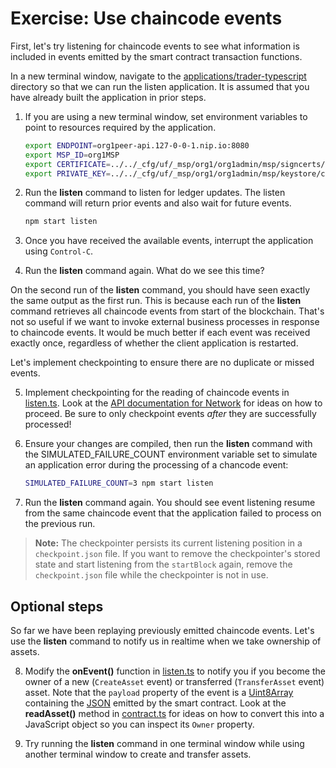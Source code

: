 # Exercise: Use chaincode events

First, let's try listening for chaincode events to see what information is included in events emitted by the smart contract transaction functions.

In a new terminal window, navigate to the [applications/trader-typescript](../../applications/trader-typescript/) directory so that we can run the listen application.
It is assumed that you have already built the application in prior steps.

1. If you are using a new terminal window, set environment variables to point to resources required by the application.
    ```bash
    export ENDPOINT=org1peer-api.127-0-0-1.nip.io:8080
    export MSP_ID=org1MSP
    export CERTIFICATE=../../_cfg/uf/_msp/org1/org1admin/msp/signcerts/cert.pem
    export PRIVATE_KEY=../../_cfg/uf/_msp/org1/org1admin/msp/keystore/cert_sk
    ```

2. Run the **listen** command to listen for ledger updates. The listen command will return prior events and also wait for future events.
    ```bash
    npm start listen
    ```

3. Once you have received the available events, interrupt the application using `Control-C`.

4. Run the **listen** command again. What do we see this time?

On the second run of the **listen** command, you should have seen exactly the same output as the first run. This is because each run of the **listen** command retrieves all chaincode events from start of the blockchain. That's not so useful if we want to invoke external business processes in response to chaincode events. It would be much better if each event was received exactly once, regardless of whether the client application is restarted.

Let's implement checkpointing to ensure there are no duplicate or missed events.

5. Implement checkpointing for the reading of chaincode events in [listen.ts](../../applications/trader-typescript/src/commands/listen.ts). Look at the [API documentation for Network](https://hyperledger.github.io/fabric-gateway/main/api/node/interfaces/Network.html) for ideas on how to proceed. Be sure to only checkpoint events *after* they are successfully processed!

6. Ensure your changes are compiled, then run the **listen** command with the SIMULATED_FAILURE_COUNT environment variable set to simulate an application error during the processing of a chancode event:
    ```bash
    SIMULATED_FAILURE_COUNT=3 npm start listen
    ```

7. Run the **listen** command again. You should see event listening resume from the same chaincode event that the application failed to process on the previous run.

> **Note:** The checkpointer persists its current listening position in a `checkpoint.json` file. If you want to remove the checkpointer's stored state and start listening from the `startBlock` again, remove the `checkpoint.json` file while the checkpointer is not in use.

## Optional steps

So far we have been replaying previously emitted chaincode events. Let's use the **listen** command to notify us in realtime when we take ownership of assets.

8. Modify the **onEvent()** function in [listen.ts](../../applications/trader-typescript/src/commands/listen.ts) to notify you if you become the owner of a new (`CreateAsset` event) or transferred (`TransferAsset` event) asset. Note that the `payload` property of the event is a [Uint8Array](https://developer.mozilla.org/en-US/docs/Web/JavaScript/Reference/Global_Objects/Uint8Array) containing the [JSON](https://en.wikipedia.org/wiki/JSON) emitted by the smart contract. Look at the **readAsset()** method in [contract.ts](../../applications/trader-typescript/src/contract.ts) for ideas on how to convert this into a JavaScript object so you can inspect its `Owner` property.

9. Try running the **listen** command in one terminal window while using another terminal window to create and transfer assets.
